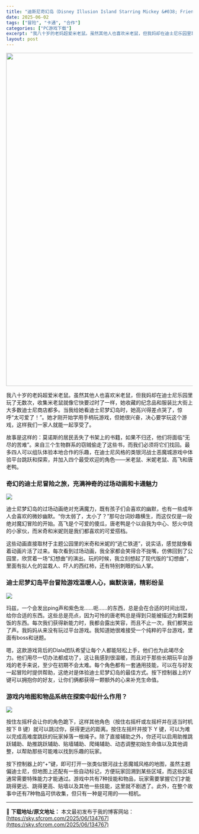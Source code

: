 ```yaml
---
title: "迪斯尼奇幻岛（Disney Illusion Island Starring Mickey &#038; Friends）|Build 18285814|PC中文"
date: 2025-06-02
tags: ["冒险", "卡通", "合作"]
categories: ["PC游戏下载"]
excerpt: "我八十岁的老妈超爱米老鼠。虽然其他人也喜欢米老鼠，但我妈却在迪士尼乐园里玩了无数次，收集米老鼠就像它快要过时了一样，她收藏的纪念品和服装比大街上大多数迪士尼商店都多。当我给她看迪士尼梦幻岛时，她高兴得差点哭了，惊呼“太可爱了！”。她才刚开始学用手柄玩游戏，但她很兴奋，决心要学玩这个游戏，这样我们一家&hellip;"
layout: post
---
```


<img class="aligncenter size-full wp-image-134768" src="https://sky.sfcrom.com/wp-content/uploads/2025/06/202506020106425.webp" alt="" width="600" height="900" />

我八十岁的老妈超爱米老鼠。虽然其他人也喜欢米老鼠，但我妈却在迪士尼乐园里玩了无数次，收集米老鼠就像它快要过时了一样，她收藏的纪念品和服装比大街上大多数迪士尼商店都多。当我给她看迪士尼梦幻岛时，她高兴得差点哭了，惊呼“太可爱了！”。她才刚开始学用手柄玩游戏，但她很兴奋，决心要学玩这个游戏，这样我们一家人就能一起享受了。

故事是这样的：莫诺斯的居民丢失了书架上的书籍，如果不归还，他们将面临“无尽的苦难”。来自三个生物群系的窃贼偷走了这些书，而我们必须将它们找回。最多四人可以组队体验本地合作的乐趣，在迪士尼风格的类银河战士恶魔城游戏中体验平台跳跃和探索，并加入四个最受欢迎的角色——米老鼠、米妮老鼠、高飞和唐老鸭。
<h3>奇幻的迪士尼冒险之旅，充满神奇的过场动画和卡通魅力</h3>
<img src="https://shared.fastly.steamstatic.com/store_item_assets/steam/apps/2054660/ss_2409eabd40c9490d12adb4fc46b9e1e05277313a.1920x1080.jpg?t=1748616727" />

迪士尼梦幻岛的过场动画绝对充满魔力，既有孩子们会喜欢的幽默，也有一些成年人会喜欢的微妙幽默。“你太弱了，太小了？”那句台词妙趣横生，而这仅仅是一段绝对魔幻冒险的开始。高飞是个可爱的傻瓜，唐老鸭是个以自我为中心、怒火中烧的小家伙，而米奇和米妮则是我们都喜欢的可爱搭档。

这些动画直接取材于主题公园里的米奇和米妮的“逃亡铁道”，说实话，感觉就像看着动画片活了过来。每次看到过场动画，我全家都会笑得合不拢嘴，仿佛回到了公园里，欣赏着一场“幻想曲”的演出。玩的时候，我立刻想起了现代版的“幻想曲”，里面有拟人化的盆栽人、吓人的西红柿，还有特别刺眼的仙人掌。
<h3>迪士尼梦幻岛平台冒险游戏温暖人心，幽默诙谐，精彩纷呈</h3>
<img src="https://shared.fastly.steamstatic.com/store_item_assets/steam/apps/2054660/ss_706c1109b3e6470c301b1527156bdf18aa333aba.1920x1080.jpg?t=1748616727" />

玛兹，一个会发出ping声和紫色龙……呃……的东西，总是会在合适的时间出现，给你合适的东西。这些总是亮点，因为可怜的唐老鸭总是得到只能被描述为剩菜剩饭的东西。每次我们获得新能力时，我都会露出笑容，而且不止一次，我们都笑出了声。我妈妈从来没有玩过平台游戏。我知道她很难接受一个纯粹的平台游戏，里面有boss和谜题。

嗯，这款游戏背后的Dlala团队希望让每个人都能轻松上手，他们也为此竭尽全力。他们用尽一切办法都成功了，这让我感到很温暖，而且对于那些长期玩平台游戏的老手来说，至少在初期不会太难。每个角色都有一套通用技能，可以在与好友一起冒险时提供帮助，这绝对是体验​​迪士尼梦幻岛的最佳方式。按下控制器上的Y键可以拥抱你的好友，让你们俩都获得一颗额外的心来补充生命值。
<h3>游戏内地图和物品系统在探索中起什么作用？</h3>
<img src="https://shared.fastly.steamstatic.com/store_item_assets/steam/apps/2054660/ss_ae2707e8605fe8ec219fe9b5f023b5860283475e.1920x1080.jpg?t=1748616727" />

按住左摇杆会让你的角色跪下，这样其他角色（按住右摇杆或左摇杆并在适当时机按下 B 键）就可以跳过你，获得更远的距离。按住左摇杆并按下 Y 键，可以为难以完成高难度跳跃的玩家掉落一根绳子。除了直接辅助之外，你还可以启用助推跳跃辅助、助推跳跃辅助、贴墙辅助、爬绳辅助、动态调整初始生命值以及其他调整，以帮助那些可能难以找到乐趣的玩家。

按下控制器上的“+”键，即可打开一张类似银河战士恶魔城风格的地图，虽然主题偏迪士尼，但地图上还配有一些自动标记，方便玩家回溯到某些区域，而这些区域通常需要特殊能力才能通过。游戏中共有7种技能和物品，玩家需要掌握它们才能跳得更远、跳得更高、贴墙以及其他一些技能，这里就不剧透了。此外，在整个故事中还有7种物品可供收集，但只有一种是可用的——相机。

---
📖 **下载地址/原文地址：** 本文最初发布于我的博客网站：[https://sky.sfcrom.com/2025/06/134767](https://sky.sfcrom.com/2025/06/134767)
